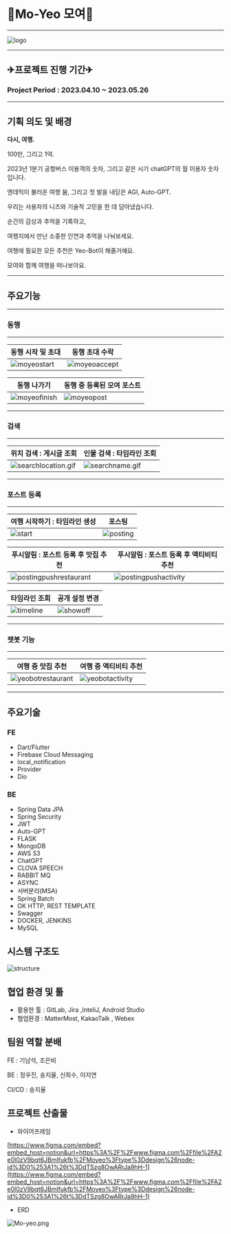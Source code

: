 # 🧳Mo-Yeo 모여🤝

---

![logo](docs/img/moyeo.jpg)

---

## ✈프로젝트 진행 기간✈


### Project Period : 2023.04.10 ~ 2023.05.26

---

## 기획 의도 및 배경


**다시, 여행.**

100만, 그리고 1억.

2023년 1분기 공항버스 이용객의 숫자, 그리고 같은 시기 chatGPT의 월 이용자 숫자입니다.

엔데믹이 불러온 여행 붐, 그리고 첫 발을 내딛은 AGI, Auto-GPT.

우리는 사용자의 니즈와 기술적 고민을 한 데 담아냈습니다.

순간의 감상과 추억을 기록하고,

여행지에서 만난 소중한 인연과 추억을 나눠보세요.

여행에 필요한 모든 추천은 Yeo-Bot이 해줄거예요.

모여와 함께 여행을 떠나보아요.

---

## 주요기능
---

### 동행
---


| **동행 시작 및 초대** | **동행 초대 수락** |
| -- | -- | 
| ![moyeostart](docs/img/moyeostart.gif) | ![moyeoaccept](docs/img/moyeoaccept.gif) |

| **동행 나가기** | **동행 중 등록된 모여 포스트**
| -- | -- |
| ![moyeofinish](docs/img/moyeofinish.gif) | ![moyeopost](docs/img/moyeopost.gif) |

---
### 검색
---

| **위치 검색 : 게시글 조회** | **인물 검색 : 타임라인 조회** |
| -- | -- |
| ![searchlocation.gif](docs/img/searchlocation.gif) | ![searchname.gif](docs/img/searchname.gif) |

---
### 포스트 등록
---

| **여행 시작하기 : 타임라인 생성** | **포스팅** |
| -- | -- | 
| ![start](docs/img/start.gif) | ![posting](docs/img/posting.gif) |


| **푸시알림 : 포스트 등록 후 맛집 추천** | **푸시알림 : 포스트 등록 후 액티비티 추천** | 
| -- | -- | 
| ![postingpushrestaurant](docs/img/postingpushrestaurant.gif) | ![postingpushactivity](docs/img/postingpushactivity.gif) |

| **타임라인 조회** | **공개 설정 변경** | 
| -- | -- | 
| ![timeline](docs/img/timeline.gif) | ![showoff](docs/img/showoff.gif) | =

---

### 챗봇 기능

---


| **여행 중 맛집 추천** | **여행 중 액티비티 추천** |
| -- | -- | 
| ![yeobotrestaurant](docs/img/yeobotrestaurant.gif) | ![yeobotactivity](docs/img/yeobotactivity.gif) |

---

## 주요기술

### FE

- Dart/Flutter
- Firebase Cloud Messaging
- local_notification
- Provider
- Dio

### BE

- Spring Data JPA
- Spring Security
- JWT
- Auto-GPT
- FLASK
- MongoDB
- AWS S3
- ChatGPT
- CLOVA SPEECH
- RABBIT MQ
- ASYNC
- 서버분리(MSA)
- Spring Batch
- OK HTTP, REST TEMPLATE
- Swagger
- DOCKER, JENKINS
- MySQL

## 시스템 구조도


![structure](docs/img/structure.png)

## 협업 환경 및 툴


- 활용한 툴 : GitLab, Jira ,InteliJ, Android Studio
- 협업환경 : MatterMost, KakaoTalk , Webex

## 팀원 역할 분배


FE : 기남석, 조은비

BE : 정우진, 송지율, 신희수, 이지연

CI/CD : 송지율

## 프로젝트 산출물


- 와이어프레임

[https://www.figma.com/embed?embed_host=notion&url=https%3A%2F%2Fwww.figma.com%2Ffile%2FA2e0l0zV9bqt6JBmlfukfb%2FMoyeo%3Ftype%3Ddesign%26node-id%3D0%253A1%26t%3DdTSzg8OwARrJa9hH-1](https://www.figma.com/embed?embed_host=notion&url=https%3A%2F%2Fwww.figma.com%2Ffile%2FA2e0l0zV9bqt6JBmlfukfb%2FMoyeo%3Ftype%3Ddesign%26node-id%3D0%253A1%26t%3DdTSzg8OwARrJa9hH-1)

- ERD

![Mo-yeo.png](docs/img/Mo-yeo.png)
